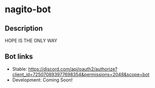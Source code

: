 # nagito-bot

## Description

HOPE IS THE ONLY WAY  

## Bot links

- Stable: <https://discord.com/api/oauth2/authorize?client_id=725070893977698354&permissions=2048&scope=bot>  
- Development: Coming Soon!  
